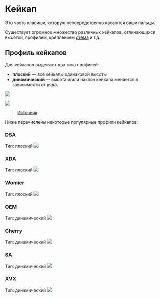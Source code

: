 # Кейкап

Это часть клавиши, которую непосредственно касаются ваши пальцы.

Существует огромное множество различных кейкапов, отличающихся высотой, профилем, креплением [стема](/dictionary#стем) и т.д.

## Профиль кейкапов

Для кейкапов выделяют два типа профилей:
- **плоский** — все кейкапы одинаковой высоты
- **динамический** — высота и/или наклон кейкапа меняется в зависимости от ряда.

![](/assets/hardware/keycaps/keycap-profile-differences.jpg)

![](/assets/hardware/keycaps/popular-keycap-profile-comparison.png)
> [Источник](https://www.reddit.com/r/MechanicalKeyboards/comments/j484j5/keycap_profiles_i_compiled_a_direct_comparison/)

Ниже перечислены некоторые популярные профили кейкапов:

### DSA
Тип: плоский
![](/assets/hardware/keycaps/dsa.jpg)

### XDA
Тип: плоский
![](/assets/hardware/keycaps/xda.jpg)

### Womier
Тип: плоский
![](/assets/hardware/keycaps/womier.jpg)

### OEM
Тип: динамический
![](/assets/hardware/keycaps/oem.jpg)

### Cherry
Тип: динамический
![](/assets/hardware/keycaps/cherry.jpg)

### SA
Тип: динамический
![](/assets/hardware/keycaps/sa.jpg)

### XVX
Тип: динамический
![](/assets/hardware/keycaps/xvx.jpg)
